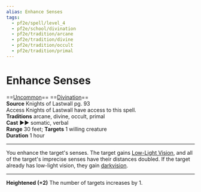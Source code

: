 ```yaml
---
alias: Enhance Senses
tags:
  - pf2e/spell/level_4
  - pf2e/school/divination
  - pf2e/tradition/arcane
  - pf2e/tradition/divine
  - pf2e/tradition/occult
  - pf2e/tradition/primal
---
```


# Enhance Senses

==[Uncommon](Uncommon.md)== ==[Divination](Divination.md)==  
__Source__ Knights of Lastwall pg. 93  
Access Knights of Lastwall have access to this spell.  
**Traditions** arcane, divine, occult, primal  
**Cast** ►► somatic, verbal  
**Range** 30 feet; **Targets** 1 willing creature  
**Duration** 1 hour

---

You enhance the target's senses. The target gains [Low-Light Vision](Low-Light%20Vision.md), and all of the target's imprecise senses have their distances doubled. If the target already has low-light vision, they gain [darkvision](1%20TTRPG/PF2e%20Wiki/Bestiary/Abilities/Darkvision).

<hr>

**Heightened (+2)** The number of targets increases by 1.
